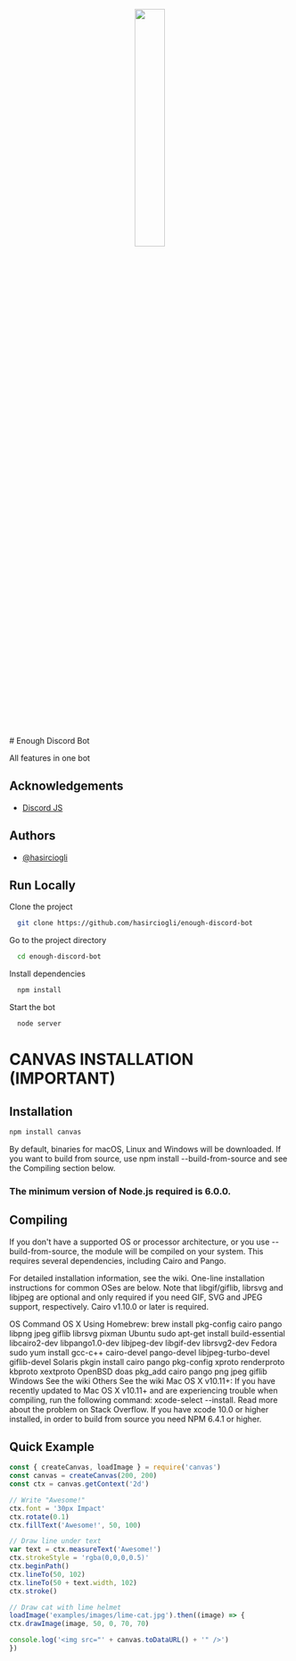 <p align="center" width="100%">
    <img width="33%" src="https://img.shields.io/badge/ENOUGH-BOT-red">
</p>
# Enough Discord Bot

All features in one bot

## Acknowledgements

- [Discord JS](https://https://discord.js.org/)

## Authors

- [@hasirciogli](https://github.com/hasirciogli)

## Run Locally

Clone the project

```bash
  git clone https://github.com/hasirciogli/enough-discord-bot
```

Go to the project directory

```bash
  cd enough-discord-bot
```

Install dependencies

```bash
  npm install
```

Start the bot

```bash
  node server
```

# CANVAS INSTALLATION (IMPORTANT)

## Installation

```BASH
npm install canvas
```

By default, binaries for macOS, Linux and Windows will be downloaded. If you want to build from source, use npm install --build-from-source and see the Compiling section below.

### The minimum version of Node.js required is 6.0.0.

## Compiling
If you don't have a supported OS or processor architecture, or you use --build-from-source, the module will be compiled on your system. This requires several dependencies, including Cairo and Pango.

For detailed installation information, see the wiki. One-line installation instructions for common OSes are below. Note that libgif/giflib, librsvg and libjpeg are optional and only required if you need GIF, SVG and JPEG support, respectively. Cairo v1.10.0 or later is required.

OS Command
OS X Using Homebrew:
brew install pkg-config cairo pango libpng jpeg giflib librsvg pixman
Ubuntu sudo apt-get install build-essential libcairo2-dev libpango1.0-dev libjpeg-dev libgif-dev librsvg2-dev
Fedora sudo yum install gcc-c++ cairo-devel pango-devel libjpeg-turbo-devel giflib-devel
Solaris pkgin install cairo pango pkg-config xproto renderproto kbproto xextproto
OpenBSD doas pkg_add cairo pango png jpeg giflib
Windows See the wiki
Others See the wiki
Mac OS X v10.11+: If you have recently updated to Mac OS X v10.11+ and are experiencing trouble when compiling, run the following command: xcode-select --install. Read more about the problem on Stack Overflow. If you have xcode 10.0 or higher installed, in order to build from source you need NPM 6.4.1 or higher.

## Quick Example

```js
const { createCanvas, loadImage } = require('canvas')
const canvas = createCanvas(200, 200)
const ctx = canvas.getContext('2d')

// Write "Awesome!"
ctx.font = '30px Impact'
ctx.rotate(0.1)
ctx.fillText('Awesome!', 50, 100)

// Draw line under text
var text = ctx.measureText('Awesome!')
ctx.strokeStyle = 'rgba(0,0,0,0.5)'
ctx.beginPath()
ctx.lineTo(50, 102)
ctx.lineTo(50 + text.width, 102)
ctx.stroke()

// Draw cat with lime helmet
loadImage('examples/images/lime-cat.jpg').then((image) => {
ctx.drawImage(image, 50, 0, 70, 70)

console.log('<img src="' + canvas.toDataURL() + '" />')
})

```